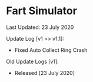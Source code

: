 # Fart Simulator

Last Updated: 23 July 2020

Update Log [v1 >> v1.1]:
- Fixed Auto Collect Ring Crash

Old Update Logs [v1]:
- Released [23 July 2020]